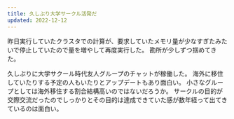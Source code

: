 ```yaml
---
title: 久しぶり大学サークル活発だ
updated: 2022-12-12
---
```


昨日実行していたクラスタでの計算が、要求していたメモリ量が少なすぎたみたいで停止していたので量を増やして再度実行した。
勘所が少しずつ掴めてきた。

久しぶりに大学サクール時代友人グループのチャットが稼働した。
海外に移住していたりする予定の人もいたりとアップデートもあり面白い。
小さなグループとしては海外移住する割合結構高いのではないだろうか。
サークルの目的が交際交流だったのでしっかりとその目的は達成できていた感が数年経って出てきているのは面白い。
